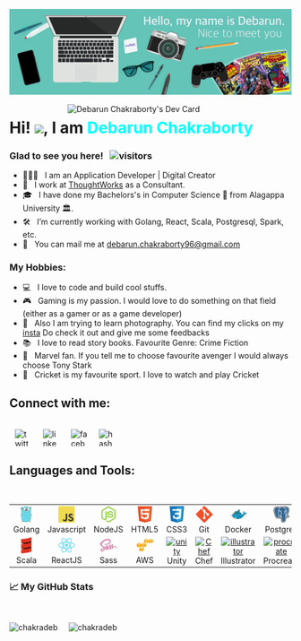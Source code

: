 ![Banner](https://github.com/chakradeb/chakradeb/blob/main/github-profile-cover.jpg)

<a href="https://app.daily.dev/chakradeb"><img src="https://api.daily.dev/devcards/60c056c265f740c082ec9f60028e133d.png?r=pcx" align="right" width="400" alt="Debarun Chakraborty's Dev Card"/></a>

<!-- welcome message -->
<h1>Hi! <img src="https://media.giphy.com/media/hvRJCLFzcasrR4ia7z/giphy.gif" width="25px">, I am <span style="color:aqua">Debarun Chakraborty</span></h1>

### Glad to see you here! &nbsp; ![visitors](https://visitor-badge.glitch.me/badge?page_id=chakradeb.chajradeb)

<!-- About me -->
- 🧑🏻‍💻 &nbsp; I am an Application Developer | Digital Creator
- 🏢 &nbsp; I work at [ThoughtWorks](https://www.thoughtworks.com/) as a Consultant.
- 🎓 &nbsp; I have done my Bachelors's in Computer Science 📗 from Alagappa University 🏛.
- 🛠 &nbsp; I’m currently working with Golang, React, Scala, Postgresql, Spark, etc.
- 📩 &nbsp; You can mail me at debarun.chakraborty96@gmail.com

### My Hobbies:

- 💻 &nbsp; I love to code and build cool stuffs.
- 🎮 &nbsp; Gaming is my passion. I would love to do something on that field (either as a gamer or as a game developer)
- 📸 &nbsp; Also I am trying to learn photography. You can find my clicks on my [insta](https://www.instagram.com/debarun_xd/) Do check it out and give me some feedbacks
- 📚 &nbsp; I love to read story books. Favourite Genre: Crime Fiction
- 🎥 &nbsp; Marvel fan. If you tell me to choose favourite avenger I would always choose Tony Stark
- 🏏 &nbsp; Cricket is my favourite sport. I love to watch and play Cricket


<!-- Social -->
## Connect with me:
<br/>
<a href="https://twitter.com/chakradeb_">
    <img align="left" hspace="10" src="https://cdn.jsdelivr.net/gh/devicons/devicon/icons/twitter/twitter-original.svg" alt="twitter" height="30" width="30" />
</a>
<a href="https://www.linkedin.com/in/chakradeb">
    <img align="left" hspace="10" src="https://cdn.jsdelivr.net/gh/devicons/devicon/icons/linkedin/linkedin-original.svg" alt="linkedin" height="30" width="30" />
</a>
<a href="https://www.facebook.com/chakradeb">
    <img align="left" hspace="10" src="https://cdn.jsdelivr.net/gh/devicons/devicon/icons/facebook/facebook-original.svg" alt="facebook" height="30" width="30" />
</a>
<a href="https://hashnode.com/@chakradeb">
    <img align="left" hspace="10" src="https://cdn.hashnode.com/res/hashnode/image/upload/v1592752137870/scHk9tTaA.png?auto=compress" alt="hashnode" height="30" width="30" />
</a>
</p>
<br/>

## Languages and Tools:
<br/>
<table>
    <tr>
        <td align="center" width="96">
            <a href="https://golang.org/">
                <img src="https://raw.githubusercontent.com/devicons/devicon/master/icons/go/go-original.svg" alt="golang" width="30" height="30"/>
            </a>
            <br/>Golang
        </td>
        <td align="center" width="96">
            <a href="https://developer.mozilla.org/en-US/docs/Web/JavaScript">
                <img src="https://raw.githubusercontent.com/devicons/devicon/master/icons/javascript/javascript-original.svg" alt="javascript" width="30" height="30"/>
            </a>
            <br/>Javascript
        </td>
        <td align="center" width="96">
            <a href="https://nodejs.org">
                <img src="https://raw.githubusercontent.com/devicons/devicon/master/icons/nodejs/nodejs-original.svg" alt="nodejs" width="30" height="30"/>
            </a>
            <br/>NodeJS
        </td>
        <td align="center" width="96">
            <a href="https://www.w3.org/html/">
                <img src="https://raw.githubusercontent.com/devicons/devicon/master/icons/html5/html5-original.svg" alt="html5" width="30" height="30"/>
            </a>
            <br/>HTML5
        </td>
        <td align="center" width="96">
            <a href="https://www.w3schools.com/css/">
                <img src="https://raw.githubusercontent.com/devicons/devicon/master/icons/css3/css3-original.svg" alt="css3" width="30" height="30"/>
            </a>
            <br/>CSS3
        </td>
        <td align="center" width="96">
            <a href="https://git-scm.com/">
                <img src="https://raw.githubusercontent.com/devicons/devicon/master/icons/git/git-original.svg" alt="git" width="30" height="30"/>
            </a>
            <br/>Git
        </td>
        <td align="center" width="96">
            <a href="https://www.docker.com/">
                <img src="https://github.com/devicons/devicon/blob/master/icons/docker/docker-original.svg" alt="docker" width="30" height="30"/>
            </a>
            <br/>Docker
        </td>
        <td align="center" width="96">
            <a href="https://www.postgresql.org">
                <img src="https://raw.githubusercontent.com/devicons/devicon/master/icons/postgresql/postgresql-original.svg" alt="postgresql" width="30" height="30"/>
            </a>
            <br/>Postgres
        </td>
    </tr>
    <tr>
        <td align="center" width="96">
            <a href="https://www.scala-lang.org/">
                <img src="https://raw.githubusercontent.com/devicons/devicon/master/icons/scala/scala-original.svg" alt="scala" width="30" height="30"/>
            </a>
            <br/>Scala
        </td>
        <td align="center" width="96">
            <a href="https://reactjs.org/">
                <img src="https://raw.githubusercontent.com/devicons/devicon/master/icons/react/react-original.svg" alt="react" width="30" height="30"/>
            </a>
            <br/>ReactJS
        </td>
        <td align="center" width="96">
            <a href="https://sass-lang.com">
                <img src="https://raw.githubusercontent.com/devicons/devicon/master/icons/sass/sass-original.svg" alt="sass" width="30" height="30"/>
            </a>
            <br/>Sass
        </td>
        <td align="center" width="96">
            <a href="https://aws.amazon.com/">
                <img src="https://raw.githubusercontent.com/devicons/devicon/master/icons/amazonwebservices/amazonwebservices-original.svg" alt="aws" width="30" height="30"/>
            </a>
            <br/>AWS
        </td>
        <td align="center" width="96">
            <a href="https://unity.com/">
                <img src="https://static.techspot.com/images2/downloads/topdownload/2014/05/unity.png" alt="unity" width="30" height="30"/>
            </a>
            <br/>Unity
        </td>
        <td align="center" width="96">
            <a href="https://docs.chef.io/">
                <img src="https://code.benco.io/icon-collection/logos/chef-2.svg" alt="Chef" width="30" height="30"/>
            </a>
            <br/>Chef
        </td>
        <td align="center" width="96">
            <a href="https://www.adobe.com/in/products/illustrator.html">
                <img src="https://www.vectorlogo.zone/logos/adobe_illustrator/adobe_illustrator-icon.svg" alt="illustrator" width="30" height="30"/>
            </a>
            <br/>Illustrator
        </td>
        <td align="center" width="96">
            <a href="https://procreate.art">
                <img src="https://mateurbin.com/img/images/procreate.png" alt="procreate" width="30" height="30"/>
            </a>
            <br/>Procreate
        </td>
    </tr>
</table>

### 📈 My GitHub Stats

<br />
<p align="left">
    <img src="https://github-readme-stats.vercel.app/api?username=chakradeb&show_icons=true&theme=vision-friendly-dark" alt="chakradeb" />
    &nbsp;
    &nbsp;
    <img src="https://github-readme-stats.vercel.app/api/top-langs/?username=chakradeb&show_icons=true&theme=vision-friendly-dark" alt="chakradeb" />
</p>


<!--
**chakradeb/chakradeb** is a ✨ _special_ ✨ repository because its `README.md` (this file) appears on your GitHub profile.

Here are some ideas to get you started:

- 🔭 I’m currently working on ...
- 🌱 I’m currently learning ...
- 👯 I’m looking to collaborate on ...
- 🤔 I’m looking for help with ...
- 💬 Ask me about ...
- 📫 How to reach me: ...
- 😄 Pronouns: ...
- ⚡ Fun fact: ...
-->
